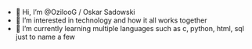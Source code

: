 - 👋 Hi, I’m @OzilooG / Oskar Sadowski
- 👀 I’m interested in technology and how it all works together
- 🌱 I’m currently learning multiple languages such as c, python, html, sql just to name a few



<!---
OzilooG/OzilooG is a ✨ special ✨ repository because its `README.md` (this file) appears on your GitHub profile.
You can click the Preview link to take a look at your changes.
--->
